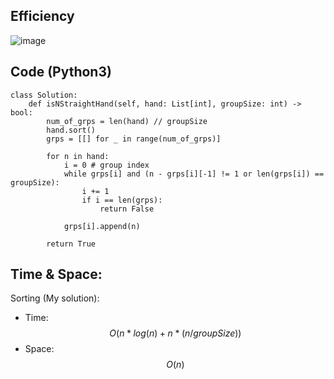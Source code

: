 ## Efficiency
![image](https://github.com/KCP17/LeetCode-Solutions/assets/148914885/1769506b-b7e2-4635-9da7-0e03d4a7e9eb)

## Code (Python3)
```python3 []
class Solution:
    def isNStraightHand(self, hand: List[int], groupSize: int) -> bool:
        num_of_grps = len(hand) // groupSize
        hand.sort()
        grps = [[] for _ in range(num_of_grps)]
        
        for n in hand:
            i = 0 # group index
            while grps[i] and (n - grps[i][-1] != 1 or len(grps[i]) == groupSize):
                i += 1
                if i == len(grps):
                    return False
            
            grps[i].append(n)
        
        return True
```
## Time & Space:
Sorting (My solution):
- Time: $$O(n*log(n) + n * (n/groupSize))$$
- Space: $$O(n)$$
